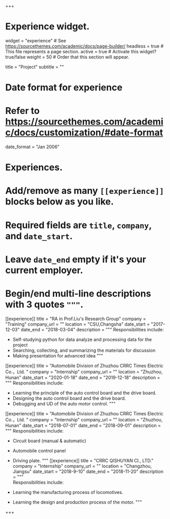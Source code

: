 +++
# Experience widget.
widget = "experience"  # See https://sourcethemes.com/academic/docs/page-builder/
headless = true  # This file represents a page section.
active = true  # Activate this widget? true/false
weight = 50  # Order that this section will appear.

title = "Project"
subtitle = ""

# Date format for experience
#   Refer to https://sourcethemes.com/academic/docs/customization/#date-format
date_format = "Jan 2006"

# Experiences.
#   Add/remove as many `[[experience]]` blocks below as you like.
#   Required fields are `title`, `company`, and `date_start`.
#   Leave `date_end` empty if it's your current employer.
#   Begin/end multi-line descriptions with 3 quotes `"""`.
[[experience]]
  title = "RA in Prof.Liu's Research Group"
  company = "Training"
  company_url = ""
  location = "CSU,Changsha"
  date_start = "2017-12-03"
  date_end = "2018-03-04"
  description = """
  Responsibilities include:

  * Self-studying python for data analyze and processing data for the project 
  * Searching, collecting, and summarizing the materials for discussion
  * Making presentation for advanced idea
    """

[[experience]]
  title = "Automobile Division of Zhuzhou CRRC Times Electric Co.，Ltd. "
  company = "Internship"
  company_url = ""
  location = "Zhuzhou, Hunan"
  date_start = "2020-01-18"
  date_end = "2019-12-18"
  description = """	
  Responsibilities include:

  * Learning the principle of the auto control board and the drive board.    
  * Designing the auto control board and the drive board.
  * Debugging and UD of the auto motor control.
    """

[[experience]]
  title = "Automobile Division of Zhuzhou CRRC Times Electric Co.，Ltd. "
  company = "Internship"
  company_url = ""
  location = "Zhuzhou, Hunan"
  date_start = "2018-07-01"
  date_end = "2018-09-01"
  description = """
  Responsibilities include:

  * Circuit board (manual & automatic)
  * Automobile control panel
  * Driving plate.
    """
[[experience]]
    title = "CRRC QISHUYAN CI., LTD."
    company = "Internship"
    company_url = ""
    location = "Changzhou, Jiangsu"
    date_start = "2018-9-10"
    date_end = "2018-11-20"
    description = """	
    Responsibilities include:
  
  * Learning the manufacturing process of locomotives.    
  * Learning the design and production process of the motor.
    """

+++
